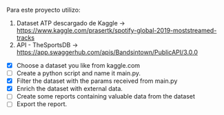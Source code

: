 

Para este proyecto utilizo:

1. Dataset ATP descargado de Kaggle -> https://www.kaggle.com/prasertk/spotify-global-2019-moststreamed-tracks
2. API - TheSportsDB -> https://app.swaggerhub.com/apis/Bandsintown/PublicAPI/3.0.0


- [x] Choose a dataset you like from kaggle.com
- [ ] Create a python script and name it main.py. 
- [x] Filter the dataset with the params received from main.py
- [x] Enrich the dataset with external data.
- [ ] Create some reports containing valuable data from the dataset
- [ ] Export the report.

